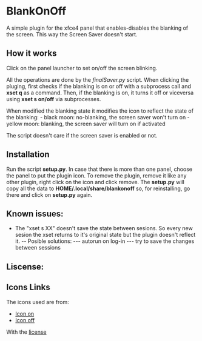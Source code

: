 
# BlankOnOff

A simple plugin for the xfce4 panel that enables-disables the blanking of the screen. This way the
Screen Saver doesn't start.


## How it works

Click on the panel launcher to set on/off the screen blinking.


All the operations are done by the *finalSaver.py* script. 
When clicking the pluging, first checks if the blanking is on or off with a subprocess call and
**xset q** as a command. Then, if the blanking is on, it turns it off or viceversa
using **xset s on/off** via subprocesses.

When modified the blanking state it modifies the icon to reflect the state of the blanking:
	- black moon: no-blanking, the screen saver won't turn on
	- yellow moon: blanking, the screen saver will turn on if activated

The script doesn't care if the screen saver is enabled or not. 


## Installation

Run the script **setup.py**. In case that there is more than one panel, choose the panel to put the plugin icon.
To remove the plugin, remove it like any other plugin, right click on the icon and click remove.
The **setup.py** will copy all the data to **HOME/.local/share/blankonoff** so, for reinstalling, go there
and click on **setup.py** again.


## Known issues:

 - The "xset s XX" doesn't save the state between sesions. So every new sesion the xset returns to it's original state but the plugin doesn't reflect it. 
 -- Posible solutions:
 --- autorun on log-in
 --- try to save the changes between sessions


## Liscense:

	

## Icons Links

The icons used are from: 
- [Icon on](https://www.reshot.com/free-svg-icons/item/moon-RA2V5ZSDFE/)
- [Icon off](https://www.reshot.com/free-svg-icons/item/moon-crescent-SD4ENBAV8K/)
	

With the [license](https://www.reshot.com/license/)
